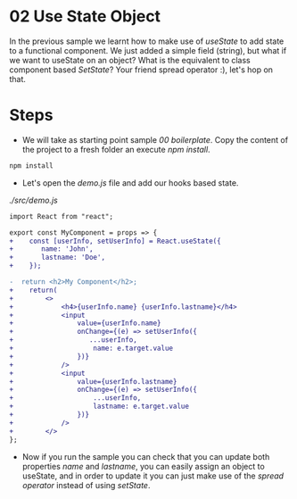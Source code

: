 # 02 Use State Object

In the previous sample we learnt how to make use of _useState_ to add state
to a functional component. We just added a simple field (string), but what
if we want to useState on an object? What is the equivalent to class
component based _SetState_? Your friend spread operator :), let's hop on that.

# Steps

- We will take as starting point sample _00 boilerplate_. Copy the content of the
  project to a fresh folder an execute _npm install_.

```bash
npm install
```

- Let's open the _demo.js_ file and add our hooks based state.

_./src/demo.js_

```diff
import React from "react";

export const MyComponent = props => {
+    const [userInfo, setUserInfo] = React.useState({
+       name: 'John',
+       lastname: 'Doe',
+    });

-  return <h2>My Component</h2>;
+    return(
+        <>
+            <h4>{userInfo.name} {userInfo.lastname}</h4>
+            <input
+                value={userInfo.name}
+                onChange={(e) => setUserInfo({
+                   ...userInfo,
+                    name: e.target.value
+                })}
+            />
+            <input
+                value={userInfo.lastname}
+                onChange={(e) => setUserInfo({
+                    ...userInfo,
+                    lastname: e.target.value
+                })}
+            />
+        </>
};
```

- Now if you run the sample you can check that you can update both properties
  _name_ and _lastname_, you can easily assign an object to useState, and in order
  to update it you can just make use of the _spread operator_ instead of using
  _setState_.


